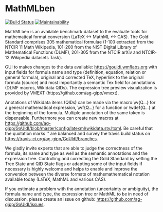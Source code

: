 # MathMLben

[![Build Status](https://travis-ci.org/ag-gipp/GoUldI.svg?branch=master)](https://travis-ci.org/ag-gipp/GoUldI)
[![Maintainability](https://api.codeclimate.com/v1/badges/1a369c013f69caa8b3ac/maintainability)](https://codeclimate.com/github/ag-gipp/GoUldI/maintainability)

MathMLben is an available benchmark dataset to the evaluate tools for mathematical format conversion (LaTeX <-> MathML <-> CAS).
The Gold Standard comprises 305 mathematical formulae (1-100 extracted from the NTCIR 11 Math Wikipedia, 101-200 from the
NIST Digital Library of Mathematical Functions (DLMF), 201-305 from the NTCIR arXiv and NTCIR-12 Wikipedia datasets
Task).

GUI to makes changes to the data available: https://gouldi.wmflabs.org
with input fields for formula name and type (definition, equation, relation or general formula), original and corrected TeX, hyperlink to the original formula (source) and most importantly a semantic Tex field for annotations (DLMF macros, Wikidata QIDs).
The expression tree preview visualization is provided by VMEXT (https://github.com/ag-gipp/vmext).

Anotations of Wikidata items (QIDs) can be made via the macro \w{Q...} for a general mathematical expression, \wf{Q...} for a function or \wdef{Q...} at the beginning of the formula. Multiple annotation of the same token is dispensable. Furthermore you can create new macros at https://github.com/ag-gipp/GoUldI/blob/master/config/latexml/wikidata.sty.ltxml. Be careful that the quotation marks '' are balanced and survey the travis build status on https://travis-ci.org/ag-gipp/GoUldI/branches.

We gladly invite experts that are able to judge the correctness of the formula, its name and type as well as the semantic annotations and the expression tree. Controlling and correcting the Gold Standard by setting the Tree State and QID State flags or adapting some of the input fields if necessary is highly welcome and helps to enable and improve the conversion between the diverse formats of mathemathematical notation available today (LaTeX, MathML and various CAS).

If you estimate a problem with the annotation (uncertainty or ambiguity), the formula name and type, the expression tree or MathML to be in need of discussion, please create an issue on github: https://github.com/ag-gipp/GoUldI/issues.
